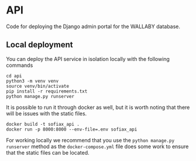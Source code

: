 # API

Code for deploying the Django admin portal for the WALLABY database.

## Local deployment

You can deploy the API service in isolation locally with the following commands

```
cd api
python3 -m venv venv
source venv/bin/activate
pip install -r requirements.txt
python manage.py runserver
```

It is possible to run it through docker as well, but it is worth noting that there will be issues with the static files.

```
docker build -t sofiax_api .
docker run -p 8000:8000 --env-file=.env sofiax_api
```

For working locally we recommend that you use the `python manage.py runserver` method as the `docker-compose.yml` file does some work to ensure that the static files can be located.